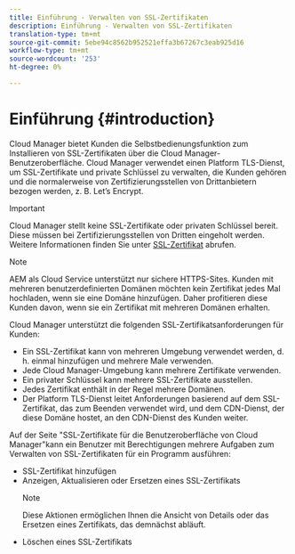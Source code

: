 ```yaml
---
title: Einführung - Verwalten von SSL-Zertifikaten
description: Einführung - Verwalten von SSL-Zertifikaten
translation-type: tm+mt
source-git-commit: 5ebe94c8562b952521effa3b67267c3eab925d16
workflow-type: tm+mt
source-wordcount: '253'
ht-degree: 0%

---
```



# Einführung {#introduction}

Cloud Manager bietet Kunden die Selbstbedienungsfunktion zum Installieren von SSL-Zertifikaten über die Cloud Manager-Benutzeroberfläche. Cloud Manager verwendet einen Platform TLS-Dienst, um SSL-Zertifikate und private Schlüssel zu verwalten, die Kunden gehören und die normalerweise von Zertifizierungsstellen von Drittanbietern bezogen werden, z. B. Let’s Encrypt.

>[!IMPORTANT]
>Cloud Manager stellt keine SSL-Zertifikate oder privaten Schlüssel bereit. Diese müssen bei Zertifizierungsstellen von Dritten eingeholt werden. Weitere Informationen finden Sie unter [SSL-Zertifikat](/help/implementing/cloud-manager/managing-ssl-certifications/get-ssl-certificate.md) abrufen.

>[!NOTE]
>AEM als Cloud Service unterstützt nur sichere HTTPS-Sites. Kunden mit mehreren benutzerdefinierten Domänen möchten kein Zertifikat jedes Mal hochladen, wenn sie eine Domäne hinzufügen. Daher profitieren diese Kunden davon, wenn sie ein Zertifikat mit mehreren Domänen erhalten.

Cloud Manager unterstützt die folgenden SSL-Zertifikatsanforderungen für Kunden:

* Ein SSL-Zertifikat kann von mehreren Umgebung verwendet werden, d. h. einmal hinzufügen und mehrere Male verwenden.
* Jede Cloud Manager-Umgebung kann mehrere Zertifikate verwenden.
* Ein privater Schlüssel kann mehrere SSL-Zertifikate ausstellen.
* Jedes Zertifikat enthält in der Regel mehrere Domänen.
* Der Platform TLS-Dienst leitet Anforderungen basierend auf dem SSL-Zertifikat, das zum Beenden verwendet wird, und dem CDN-Dienst, der diese Domäne hostet, an den CDN-Dienst des Kunden weiter.

Auf der Seite &quot;SSL-Zertifikate für die Benutzeroberfläche von Cloud Manager&quot;kann ein Benutzer mit Berechtigungen mehrere Aufgaben zum Verwalten von SSL-Zertifikaten für ein Programm ausführen:

* SSL-Zertifikat hinzufügen
* Anzeigen, Aktualisieren oder Ersetzen eines SSL-Zertifikats
   >[!NOTE]
   >Diese Aktionen ermöglichen Ihnen die Ansicht von Details oder das Ersetzen eines Zertifikats, das demnächst abläuft.
* Löschen eines SSL-Zertifikats
